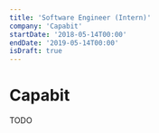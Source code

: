 ```yaml
---
title: 'Software Engineer (Intern)'
company: 'Capabit'
startDate: '2018-05-14T00:00'
endDate: '2019-05-14T00:00'
isDraft: true
---
```


# Capabit

TODO
